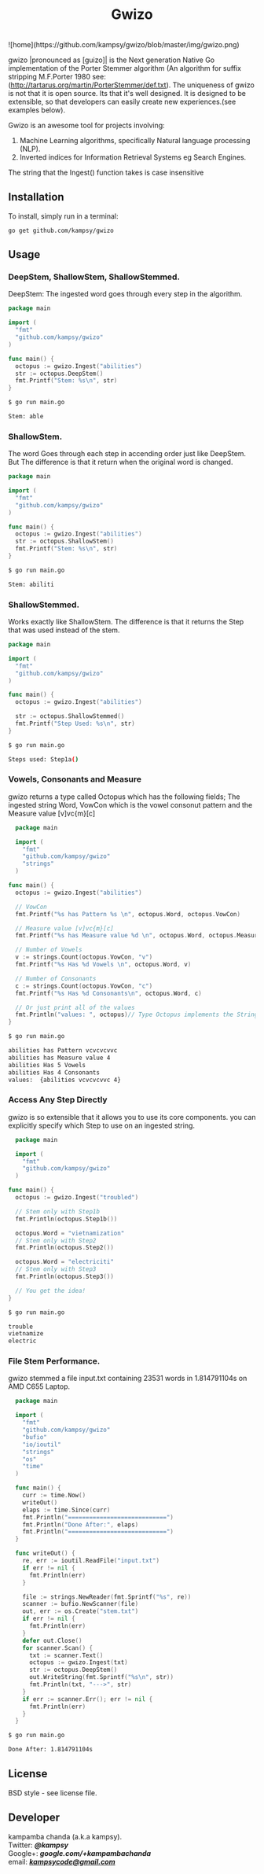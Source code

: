<h1 align="center">Gwizo</h1>
<br>
![home](https://github.com/kampsy/gwizo/blob/master/img/gwizo.png)

gwizo |pronounced as [guizo]| is the Next generation Native Go implementation of the
Porter Stemmer algorithm (An algorithm for suffix stripping M.F.Porter 1980 see:
(http://tartarus.org/martin/PorterStemmer/def.txt).
The uniqueness of gwizo is not that it is open source. Its that it's well designed.
It is designed to be extensible, so that developers can easily create
new experiences.(see examples below).

Gwizo is an awesome tool for projects involving:
1) Machine Learning algorithms, specifically Natural language processing (NLP).
2) Inverted indices for Information Retrieval Systems eg Search Engines.


The string that the Ingest() function takes is case insensitive

## Installation

To install, simply run in a terminal:

    go get github.com/kampsy/gwizo

## Usage

### DeepStem, ShallowStem, ShallowStemmed.

DeepStem: The ingested word goes through every step in the algorithm.
```go
package main

import (
  "fmt"
  "github.com/kampsy/gwizo"
)

func main() {
  octopus := gwizo.Ingest("abilities")
  str := octopus.DeepStem()
  fmt.Printf("Stem: %s\n", str)
}
```
```sh
$ go run main.go

Stem: able
```

### ShallowStem.

The word Goes through each step in accending order just like DeepStem. But The
difference is that it return when the original word is changed.
```go
package main

import (
  "fmt"
  "github.com/kampsy/gwizo"
)

func main() {
  octopus := gwizo.Ingest("abilities")
  str := octopus.ShallowStem()
  fmt.Printf("Stem: %s\n", str)
}
```

```sh
$ go run main.go

Stem: abiliti
```

### ShallowStemmed.

Works exactly like ShallowStem. The difference is that it returns
the Step that was used instead of the stem.
```go
package main

import (
  "fmt"
  "github.com/kampsy/gwizo"
)

func main() {
  octopus := gwizo.Ingest("abilities")

  str := octopus.ShallowStemmed()
  fmt.Printf("Step Used: %s\n", str)
}
```

```sh
$ go run main.go

Steps used: Step1a()
```

### Vowels, Consonants and Measure

gwizo returns a type called Octopus which has the following fields; The ingested
string Word, VowCon which is the vowel consonut pattern and the Measure value
[v]vc{m}[c]
```go
  package main

  import (
    "fmt"
    "github.com/kampsy/gwizo"
    "strings"
  )

func main() {
  octopus := gwizo.Ingest("abilities")

  // VowCon
  fmt.Printf("%s has Pattern %s \n", octopus.Word, octopus.VowCon)

  // Measure value [v]vc{m}[c]
  fmt.Printf("%s has Measure value %d \n", octopus.Word, octopus.Measure)

  // Number of Vowels
  v := strings.Count(octopus.VowCon, "v")
  fmt.Printf("%s Has %d Vowels \n", octopus.Word, v)

  // Number of Consonants
  c := strings.Count(octopus.VowCon, "c")
  fmt.Printf("%s Has %d Consonants\n", octopus.Word, c)

  // Or just print all of the values
  fmt.Println("values: ", octopus)// Type Octopus implements the Stringer interface.
}
```

```bash
$ go run main.go

abilities has Pattern vcvcvcvvc
abilities has Measure value 4
abilities Has 5 Vowels
abilities Has 4 Consonants
values:  {abilities vcvcvcvvc 4}
```

### Access Any Step Directly

gwizo is so extensible that it allows you to use its core components.
you can explicitly specify which Step to use on an ingested string.
```go
  package main

  import (
    "fmt"
    "github.com/kampsy/gwizo"
  )

func main() {
  octopus := gwizo.Ingest("troubled")

  // Stem only with Step1b
  fmt.Println(octopus.Step1b())

  octopus.Word = "vietnamization"
  // Stem only with Step2
  fmt.Println(octopus.Step2())

  octopus.Word = "electriciti"
  // Stem only with Step3
  fmt.Println(octopus.Step3())

  // You get the idea!
}
```
```sh
$ go run main.go

trouble
vietnamize
electric
```

### File Stem Performance.

gwizo stemmed a file input.txt containing 23531 words in 1.814791104s
on AMD C655 Laptop.
```go
  package main

  import (
    "fmt"
    "github.com/kampsy/gwizo"
    "bufio"
    "io/ioutil"
    "strings"
    "os"
    "time"
  )

  func main() {
    curr := time.Now()
    writeOut()
    elaps := time.Since(curr)
    fmt.Println("============================")
    fmt.Println("Done After:", elaps)
    fmt.Println("============================")
  }

  func writeOut() {
    re, err := ioutil.ReadFile("input.txt")
    if err != nil {
      fmt.Println(err)
    }

    file := strings.NewReader(fmt.Sprintf("%s", re))
    scanner := bufio.NewScanner(file)
    out, err := os.Create("stem.txt")
    if err != nil {
      fmt.Println(err)
    }
    defer out.Close()
    for scanner.Scan() {
      txt := scanner.Text()
      octopus := gwizo.Ingest(txt)
      str := octopus.DeepStem()
      out.WriteString(fmt.Sprintf("%s\n", str))
      fmt.Println(txt, "--->", str)
    }
    if err := scanner.Err(); err != nil {
      fmt.Println(err)
    }
  }
```
```sh
$ go run main.go

Done After: 1.814791104s
```

## License
BSD style - see license file.

## Developer
kampamba chanda (a.k.a kampsy).
<br>
Twitter: ***@kampsy***
<br>
Google+: ***google.com/+kampambachanda***
<br>
email: ***kampsycode@gmail.com***
